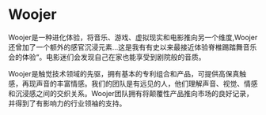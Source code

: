# Woojer

Woojer是一种进化体验，将音乐、游戏、虚拟现实和电影推向另一个维度,Woojer还曾加了一个额外的感官沉浸元素...这是我有有史以来最接近体验脊椎踢踏舞音乐会的体验“。电影迷们会发现自己在家也能享受到剧院般的音质。

Woojer是触觉技术领域的先驱，拥有基本的专利组合和产品，可提供高保真触感，再现声音的丰富情感。我们的团队是有远见的人，他们理解声音、视觉、情感和沉浸感之间的交织关系。Woojer团队拥有将颠覆性产品推向市场的良好记录，并得到了有影响力的行业领袖的支持。
